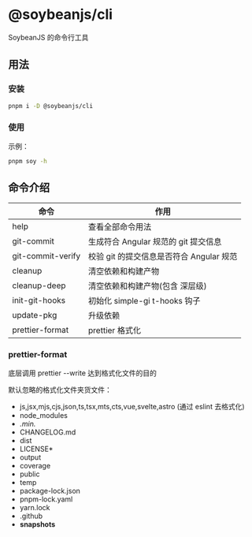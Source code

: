 # @soybeanjs/cli

SoybeanJS 的命令行工具

## 用法

### 安装

```bash
pnpm i -D @soybeanjs/cli
```

### 使用

示例：

```bash
pnpm soy -h
```

## 命令介绍

| 命令              | 作用                                          |
| ----------------- | --------------------------------------------- |
| help              | 查看全部命令用法                              |
| git-commit        | 生成符合 Angular 规范的 git 提交信息          |
| git-commit-verify | 校验 git 的提交信息是否符合 Angular 规范      |
| cleanup           | 清空依赖和构建产物                            |
| cleanup-deep      | 清空依赖和构建产物(包含 深层级)               |
| init-git-hooks    | 初始化 simple-gi t-hooks 钩子                 |
| update-pkg        | 升级依赖                                      |
| prettier-format   | prettier 格式化                               |

### prettier-format

底层调用 prettier --write 达到格式化文件的目的

默认忽略的格式化文件夹货文件：

- js,jsx,mjs,cjs,json,ts,tsx,mts,cts,vue,svelte,astro (通过 eslint 去格式化)
- node_modules
- _.min._
- CHANGELOG.md
- dist
- LICENSE\*
- output
- coverage
- public
- temp
- package-lock.json
- pnpm-lock.yaml
- yarn.lock
- .github
- **snapshots**

